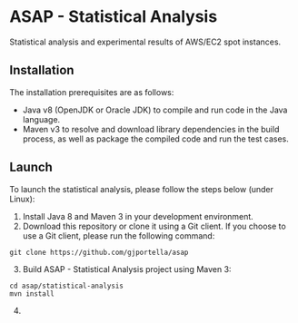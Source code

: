 # ASAP - Statistical Analysis

Statistical analysis and experimental results of AWS/EC2 spot instances.

## Installation

The installation prerequisites are as follows:

* Java v8 (OpenJDK or Oracle JDK) to compile and run code in the Java language.
* Maven v3 to resolve and download library dependencies in the build process, as well as package the compiled code and run the test cases.

## Launch

To launch the statistical analysis, please follow the steps below (under Linux):

1. Install Java 8 and Maven 3 in your development environment.
2. Download this repository or clone it using a Git client. If you choose to use a Git client, please run the following command:

```aidl
git clone https://github.com/gjportella/asap
```

3. Build ASAP - Statistical Analysis project using Maven 3:

```aidl
cd asap/statistical-analysis
mvn install
```
4. 
